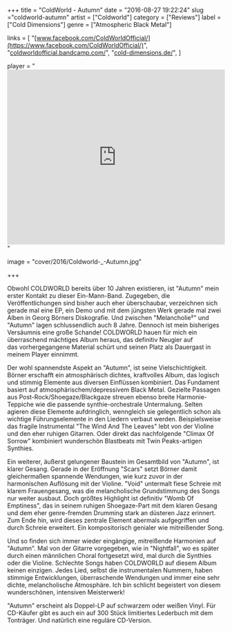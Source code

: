 +++
title = "ColdWorld - Autumn"
date = "2016-08-27 19:22:24"
slug ="coldworld-autumn"
artist = ["Coldworld"]
category = ["Reviews"]
label = ["Cold Dimensions"]
genre = ["Atmospheric Black Metal"]

links = [
    "[www.facebook.com/ColdWorldOfficial/](https://www.facebook.com/ColdWorldOfficial/)",
    "[coldworldofficial.bandcamp.com/](http://coldworldofficial.bandcamp.com/)",
    "[cold-dimensions.de/](http://cold-dimensions.de/)",
]

player = "<iframe style='border: 0; width: 100%; height: 406px;' src='https://bandcamp.com/EmbeddedPlayer/album=3756516390/size=large/bgcol=333333/linkcol=ffffff/artwork=none/transparent=true/' seamless><a href='http://colddimensions.bandcamp.com/album/autumn'>Autumn by COLDWORLD</a></iframe>"

image = "cover/2016/Coldworld-_-Autumn.jpg"

+++

Obwohl COLDWORLD bereits über 10 Jahren existieren, ist "Autumn" mein erster Kontakt zu dieser Ein-Mann-Band. Zugegeben, die Veröffentlichungen sind bisher auch eher überschaubar, verzeichnen sich gerade mal eine EP, ein Demo und mit dem jüngsten Werk gerade mal zwei Alben in Georg Börners Diskografie. Und zwischen "Melancholie²" und "Autumn" lagen schlussendlich auch 8 Jahre. Dennoch ist mein bisheriges Versäumnis eine große Schande! COLDWORLD hauen für mich ein überraschend mächtiges Album heraus, das definitiv Neugier auf das vorhergegangene Material schürt und seinen Platz als Dauergast in meinem Player einnimmt.

Der wohl spannendste Aspekt an "Autumn", ist seine Vielschichtigkeit. Börner erschafft ein atmosphärisch dichtes, kraftvolles Album, das logisch und stimmig Elemente aus diversen Einflüssen kombiniert. Das Fundament basiert auf atmosphärischem/depressivem Black Metal. Gezielte Passagen aus Post-Rock/Shoegaze/Blackgaze streuen ebenso breite Harmonie-Teppiche wie die passende synthie-orchestrale Untermalung. Selten agieren diese Elemente aufdringlich, wenngleich sie gelegentlich schon als wichtige Führungselemente in den Liedern verbaut werden. Beispielsweise das fragile Instrumental "The Wind And The Leaves" lebt von der Violine und den eher ruhigen Gitarren. Oder direkt das nachfolgende "Climax Of Sorrow" kombiniert wunderschön Blastbeats mit Twin Peaks-artigen Synthies.

Ein weiterer, äußerst gelungener Baustein im Gesamtbild von "Autumn", ist klarer Gesang. Gerade in der Eröffnung "Scars" setzt Börner damit gleichermaßen spannende Wendungen, wie kurz zuvor in der harmonischen Auflösung mit der Violine. "Void" untermalt fiese Schreie mit klarem Frauengesang, was die melancholische Grundstimmung des Songs nur weiter ausbaut. Doch größtes Highlight ist definitiv "Womb Of Emptiness", das in seinem ruhigen Shoegaze-Part mit dem klaren Gesang und dem eher genre-fremden Drumming stark an düsteren Jazz erinnert. Zum Ende hin, wird dieses zentrale Element abermals aufgegriffen und durch Schreie erweitert. Ein kompositorisch genialer wie mitreißender Song.

Und so finden sich immer wieder eingängige, mitreißende Harmonien auf "Autumn". Mal von der Gitarre vorgegeben, wie in "Nightfall", wo es später durch einen männlichen Choral fortgesetzt wird, mal durch die Synthies oder die Violine. Schlechte Songs haben COLDWORLD auf diesem Album keinen einzigen. Jedes Lied, selbst die instrumentalen Nummern, haben stimmige Entwicklungen, überraschende Wendungen und immer eine sehr dichte, melancholische Atmosphäre. Ich bin schlicht begeistert von diesem wunderschönen, intensiven Meisterwerk!

"Autumn" erscheint als Doppel-LP auf schwarzem oder weißen Vinyl. Für CD-Käufer gibt es auch ein auf 300 Stück limitiertes Lederbuch mit dem Tonträger. Und natürlich eine reguläre CD-Version.
